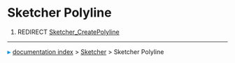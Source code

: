 # Sketcher Polyline
1.  REDIRECT [Sketcher_CreatePolyline](Sketcher_CreatePolyline.md)



---
![](images/Right_arrow.png) [documentation index](../README.md) > [Sketcher](Sketcher_Workbench.md) > Sketcher Polyline
